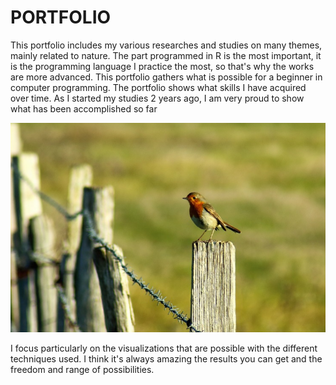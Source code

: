 # PORTFOLIO

This portfolio includes my various researches and studies on many themes, mainly related to nature. The part programmed in R is the most important, it is the programming language I practice the most, so that's why the works are more advanced.
This portfolio gathers what is possible for a beginner in computer programming. The portfolio shows what skills I have acquired over time. As I started my studies 2 years ago, I am very proud to show what has been accomplished so far


![README](pictures/bird.png)


I focus particularly on the visualizations that are possible with the different techniques used. I think it's always amazing the results you can get and the freedom and range of possibilities. 
